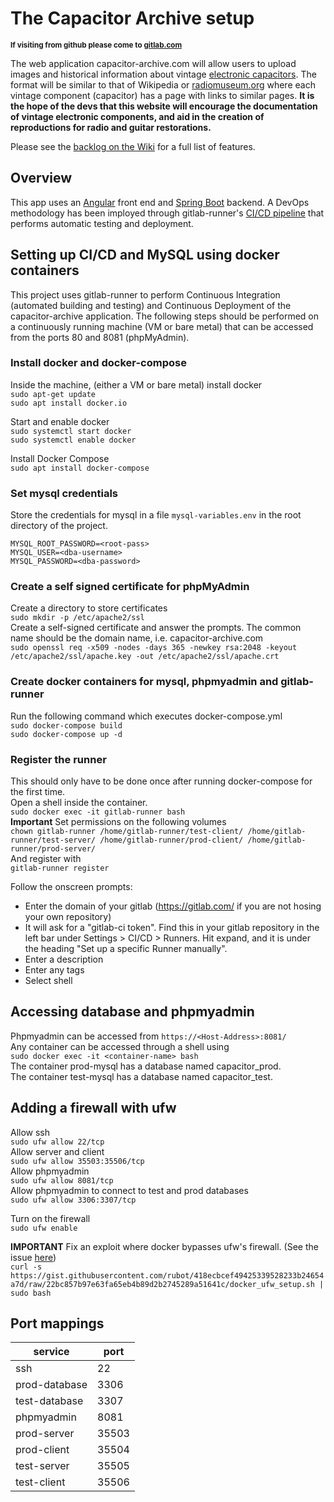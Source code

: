 # The Capacitor Archive setup
<sup>**If visiting from github please come to [gitlab.com](https://gitlab.com/capacitor-archive/capacitor-archive)**</sup>

The web application capacitor-archive.com will allow users to upload images and historical information about vintage [electronic capacitors](https://en.wikipedia.org/wiki/Capacitor).  The format will be similar to that of Wikipedia or [radiomuseum.org](https://www.radiomuseum.org/tubes/tube_5z3.html) where each vintage component (capacitor) has a page with links to similar pages.  **It is the hope of the devs that this website will encourage the documentation of vintage electronic components, and aid in the creation of reproductions for radio and guitar restorations.**  

Please see the [backlog on the Wiki](https://gitlab.com/capacitor-archive/capacitor-archive/-/wikis/home) for a full list of features.  

## Overview

This app uses an [Angular](https://angular.io/) front end and [Spring Boot](https://spring.io/projects/spring-boot) backend.  A DevOps methodology has been imployed through gitlab-runner's [CI/CD pipeline](https://docs.gitlab.com/ee/ci/) that performs automatic testing and deployment.

## Setting up CI/CD and MySQL using docker containers

This project uses gitlab-runner to perform Continuous Integration (automated building and testing) and Continuous Deployment of the capacitor-archive application.  The following steps should be performed on a continuously running machine (VM or bare metal) that can be accessed from the ports 80 and 8081 (phpMyAdmin).

### Install docker and docker-compose
Inside the machine, (either a VM or bare metal) install docker    
`sudo apt-get update`  
`sudo apt install docker.io`  

Start and enable docker  
`sudo systemctl start docker`  
`sudo systemctl enable docker`  

Install Docker Compose  
`sudo apt install docker-compose`  

### Set mysql credentials
Store the credentials for mysql in a file `mysql-variables.env` in the root directory of the project.  
```
MYSQL_ROOT_PASSWORD=<root-pass>
MYSQL_USER=<dba-username>
MYSQL_PASSWORD=<dba-password>
```


### Create a self signed certificate for phpMyAdmin
Create a directory to store certificates  
`sudo mkdir -p /etc/apache2/ssl`  
Create a self-signed certificate and answer the prompts.  The common name should be the domain name, i.e. capacitor-archive.com  
`sudo openssl req -x509 -nodes -days 365 -newkey rsa:2048 -keyout /etc/apache2/ssl/apache.key -out /etc/apache2/ssl/apache.crt`  


### Create docker containers for mysql, phpmyadmin and gitlab-runner
Run the following command which executes docker-compose.yml  
`sudo docker-compose build`  
`sudo docker-compose up -d`  


### Register the runner  
This should only have to be done once after running docker-compose for the first time.  
Open a shell inside the container.  
`sudo docker exec -it gitlab-runner bash`  
**Important** Set permissions on the following volumes  
`chown gitlab-runner /home/gitlab-runner/test-client/ /home/gitlab-runner/test-server/ /home/gitlab-runner/prod-client/ /home/gitlab-runner/prod-server/`  
And register with  
`gitlab-runner register`  


Follow the onscreen prompts:
- Enter the domain of your gitlab (https://gitlab.com/ if you are not hosing your own repository)  
- It will ask for a "gitlab-ci token".  Find this in your gitlab repository in the left bar under Settings > CI/CD > Runners.  Hit expand, and it is under the heading "Set up a specific Runner manually".  
- Enter a description  
- Enter any tags  
- Select shell  


## Accessing database and phpmyadmin
Phpmyadmin can be accessed from `https://<Host-Address>:8081/`  
Any container can be accessed through a shell using  
`sudo docker exec -it <container-name> bash`  
The container prod-mysql has a database named capacitor_prod.  
The container test-mysql has a database named capacitor_test.  


## Adding a firewall with ufw
Allow ssh  
`sudo ufw allow 22/tcp`  
Allow server and client  
`sudo ufw allow 35503:35506/tcp`  
Allow phpmyadmin  
`sudo ufw allow 8081/tcp`  
Allow phpmyadmin to connect to test and prod databases  
`sudo ufw allow 3306:3307/tcp`  

Turn on the firewall  
`sudo ufw enable`  

**IMPORTANT** Fix an exploit where docker bypasses ufw's firewall.  (See the issue [here](https://github.com/docker/for-linux/issues/690#issuecomment-529319051))  
`curl -s https://gist.githubusercontent.com/rubot/418ecbcef49425339528233b24654a7d/raw/22bc857b97e63fa65eb4b89d2b2745289a51641c/docker_ufw_setup.sh | sudo bash`  


## Port mappings

| service       | port  |
|---------------|-------|
| ssh           | 22    |
| prod-database | 3306  |
| test-database | 3307  |
| phpmyadmin    | 8081  |
| prod-server   | 35503 |
| prod-client   | 35504 |
| test-server   | 35505 |
| test-client   | 35506 |


